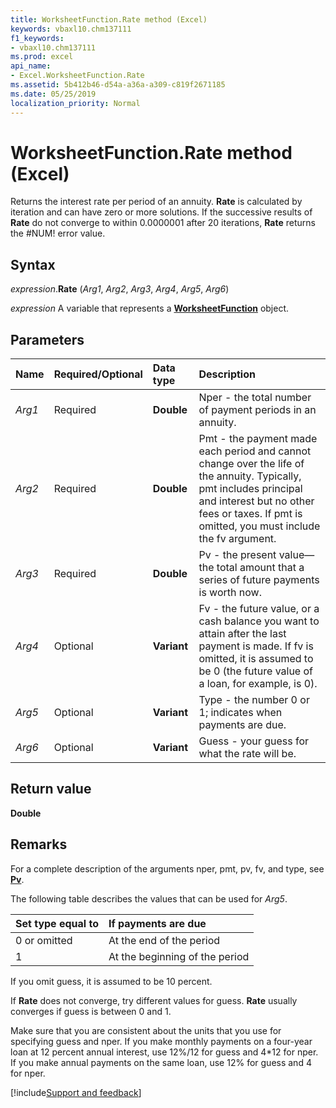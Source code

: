 ```yaml
---
title: WorksheetFunction.Rate method (Excel)
keywords: vbaxl10.chm137111
f1_keywords:
- vbaxl10.chm137111
ms.prod: excel
api_name:
- Excel.WorksheetFunction.Rate
ms.assetid: 5b412b46-d54a-a36a-a309-c819f2671185
ms.date: 05/25/2019
localization_priority: Normal
---
```



# WorksheetFunction.Rate method (Excel)

Returns the interest rate per period of an annuity. **Rate** is calculated by iteration and can have zero or more solutions. If the successive results of **Rate** do not converge to within 0.0000001 after 20 iterations, **Rate** returns the #NUM! error value.


## Syntax

_expression_.**Rate** (_Arg1_, _Arg2_, _Arg3_, _Arg4_, _Arg5_, _Arg6_)

_expression_ A variable that represents a **[WorksheetFunction](Excel.WorksheetFunction.md)** object.


## Parameters

|Name|Required/Optional|Data type|Description|
|:-----|:-----|:-----|:-----|
| _Arg1_|Required| **Double**|Nper - the total number of payment periods in an annuity.|
| _Arg2_|Required| **Double**|Pmt - the payment made each period and cannot change over the life of the annuity. Typically, pmt includes principal and interest but no other fees or taxes. If pmt is omitted, you must include the fv argument.|
| _Arg3_|Required| **Double**|Pv - the present value&mdash;the total amount that a series of future payments is worth now.|
| _Arg4_|Optional| **Variant**|Fv - the future value, or a cash balance you want to attain after the last payment is made. If fv is omitted, it is assumed to be 0 (the future value of a loan, for example, is 0).|
| _Arg5_|Optional| **Variant**|Type - the number 0 or 1; indicates when payments are due.|
| _Arg6_|Optional| **Variant**|Guess - your guess for what the rate will be.|

## Return value

**Double**


## Remarks

For a complete description of the arguments nper, pmt, pv, fv, and type, see **[Pv](excel.worksheetfunction.pv.md)**.

The following table describes the values that can be used for _Arg5_.

|Set type equal to|If payments are due|
|:-----|:-----|
|0 or omitted|At the end of the period|
|1|At the beginning of the period|

If you omit guess, it is assumed to be 10 percent.
    
If **Rate** does not converge, try different values for guess. **Rate** usually converges if guess is between 0 and 1.
    
Make sure that you are consistent about the units that you use for specifying guess and nper. If you make monthly payments on a four-year loan at 12 percent annual interest, use 12%/12 for guess and 4*12 for nper. If you make annual payments on the same loan, use 12% for guess and 4 for nper.




[!include[Support and feedback](~/includes/feedback-boilerplate.md)]